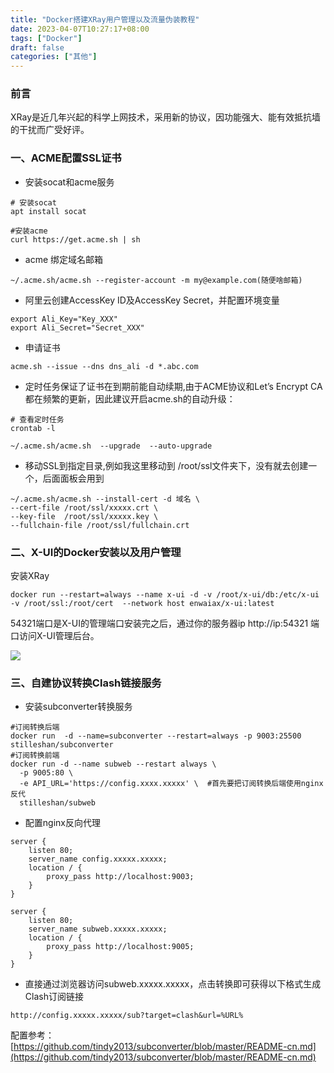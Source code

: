 ```yaml
---
title: "Docker搭建XRay用户管理以及流量伪装教程"
date: 2023-04-07T10:27:17+08:00
tags: ["Docker"]
draft: false
categories: ["其他"]
---
```

### 前言
XRay是近几年兴起的科学上网技术，采用新的协议，因功能强大、能有效抵抗墙的干扰而广受好评。

### 一、ACME配置SSL证书
* 安装socat和acme服务
```
# 安装socat
apt install socat

#安装acme
curl https://get.acme.sh | sh
```

* acme 绑定域名邮箱
```
~/.acme.sh/acme.sh --register-account -m my@example.com(随便啥邮箱)
```

* 阿里云创建AccessKey ID及AccessKey Secret，并配置环境变量
```
export Ali_Key="Key_XXX"
export Ali_Secret="Secret_XXX"
```
* 申请证书
```
acme.sh --issue --dns dns_ali -d *.abc.com
```

* 定时任务保证了证书在到期前能自动续期,由于ACME协议和Let’s Encrypt CA都在频繁的更新，因此建议开启acme.sh的自动升级：
```
# 查看定时任务
crontab -l
```
```
~/.acme.sh/acme.sh  --upgrade  --auto-upgrade
```

* 移动SSL到指定目录,例如我这里移动到 /root/ssl文件夹下，没有就去创建一个，后面面板会用到
```
~/.acme.sh/acme.sh --install-cert -d 域名 \
--cert-file /root/ssl/xxxxx.crt \
--key-file  /root/ssl/xxxxx.key \
--fullchain-file /root/ssl/fullchain.crt
```

### 二、X-UI的Docker安装以及用户管理

安装XRay
```
docker run --restart=always --name x-ui -d -v /root/x-ui/db:/etc/x-ui -v /root/ssl:/root/cert  --network host enwaiax/x-ui:latest
```

54321端口是X-UI的管理端口安装完之后，通过你的服务器ip http://ip:54321 端口访问X-UI管理后台。

![](/images/xray.webp)


### 三、自建协议转换Clash链接服务

* 安装subconverter转换服务
```
#订阅转换后端
docker run  -d --name=subconverter --restart=always -p 9003:25500 stilleshan/subconverter
#订阅转换前端
docker run -d --name subweb --restart always \
  -p 9005:80 \
  -e API_URL='https://config.xxxx.xxxxx' \  #首先要把订阅转换后端使用nginx反代
  stilleshan/subweb
```

* 配置nginx反向代理

```
server {
    listen 80;
    server_name config.xxxxx.xxxxx;
    location / {
        proxy_pass http://localhost:9003;
    }
}

server {
    listen 80;
    server_name subweb.xxxxx.xxxxx;
    location / {
        proxy_pass http://localhost:9005;
    }
}
```

* 直接通过浏览器访问subweb.xxxxx.xxxxx，点击转换即可获得以下格式生成Clash订阅链接

```
http://config.xxxxx.xxxxx/sub?target=clash&url=%URL%
```
配置参考：[https://github.com/tindy2013/subconverter/blob/master/README-cn.md](https://github.com/tindy2013/subconverter/blob/master/README-cn.md)

